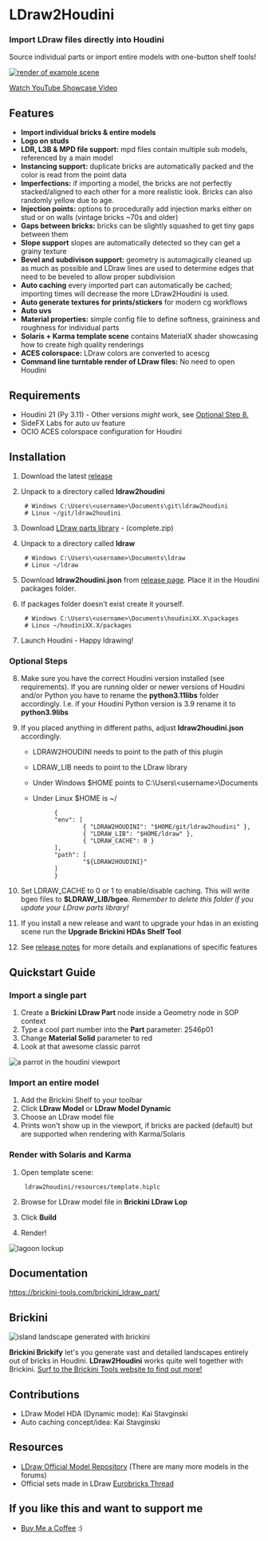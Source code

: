 # LDraw2Houdini

### Import LDraw files directly into Houdini

Source individual parts or import entire models with one-button shelf tools!

[![render of example scene](/resources/help/brickini_example_scene.jpg)](https://youtu.be/JDEZ5LpPKfM)

[Watch YouTube Showcase Video](https://youtu.be/JDEZ5LpPKfM)

## Features
- **Import individual bricks & entire models**
- **Logo on studs**
- **LDR, L3B & MPD file support:** mpd files contain multiple sub models, referenced by a main model
- **Instancing support:** duplicate bricks are automatically packed and the color is read from the point data
- **Imperfections:** if importing a model, the bricks are not perfectly stacked/aligned to each other for a more realistic look. Bricks can also randomly yellow due to age.
- **Injection points:** options to procedurally add injection marks either on stud or on walls (vintage bricks ~70s and older)
- **Gaps between bricks:** bricks can be slightly squashed to get tiny gaps between them
- **Slope support** slopes are automatically detected so they can get a grainy texture
- **Bevel and subdivison support:** geometry is automagically cleaned up as much as possible and LDraw lines are used to determine edges that need to be beveled to allow proper subdivision
- **Auto caching** every imported part can automatically be cached; importing times will decrease the more LDraw2Houdini is used.
- **Auto generate textures for prints/stickers** for modern cg workflows
- **Auto uvs**
- **Material properties:** simple config file to define softness, graininess and roughness for individual parts
- **Solaris + Karma template scene** contains MaterialX shader showcasing how to create high quality renderings
- **ACES colorspace:** LDraw colors are converted to acescg
- **Command line turntable render of LDraw files:** No need to open Houdini

## Requirements
- Houdini 21 (Py 3.11) - Other versions *might* work, see [Optional Step 8.](#optional_id)
- SideFX Labs for auto uv feature
- OCIO ACES colorspace configuration for Houdini

## Installation

1. Download the latest [release](https://github.com/stefanmuller/ldraw2houdini/releases)
2. Unpack to a directory called **ldraw2houdini**

        # Windows C:\Users\<username>\Documents\git\ldraw2houdini 
        # Linux ~/git/ldraw2houdini

3. Download [LDraw parts library](https://library.ldraw.org/updates?latest) - (complete.zip)
4. Unpack to a directory called **ldraw**

        # Windows C:\Users\<username>\Documents\ldraw
        # Linux ~/ldraw

5. Download **ldraw2houdini.json** from [release page](https://github.com/stefanmuller/ldraw2houdini/releases). Place it in the Houdini packages folder.
6. If packages folder doesn't exist create it yourself.

        # Windows C:\Users\<username>\Documents\houdiniXX.X\packages
        # Linux ~/houdiniXX.X/packages

7. Launch Houdini - Happy ldrawing!

<a id="optional_id"></a>
### Optional Steps
8. Make sure you have the correct Houdini version installed (see requirements). If you are running older or newer versions of Houdini and/or Python you have to rename the **python3.11libs** folder accordingly. I.e. if your Houdini Python version is 3.9 rename it to **python3.9libs** 

9. If you placed anything in different paths, adjust **ldraw2houdini.json** accordingly.
    - LDRAW2HOUDINI needs to point to the path of this plugin
    - LDRAW_LIB needs to point to the LDraw library
    - Under Windows $HOME points to C:\Users\\\<username>\Documents
    - Under Linux $HOME is ~/

                {
                "env": [
                        { "LDRAW2HOUDINI": "$HOME/git/ldraw2houdini" },
                        { "LDRAW_LIB": "$HOME/ldraw" },
                        { "LDRAW_CACHE": 0 }
                ],
                "path": [
                        "${LDRAW2HOUDINI}"
                ]
                }

10. Set LDRAW_CACHE to 0 or 1 to enable/disable caching. This will write bgeo files to **$LDRAW_LIB/bgeo**. *Remember to delete this folder if you update your LDraw parts library!*
11. If you install a new release and want to upgrade your hdas in an existing scene run the **Upgrade Brickini HDAs Shelf Tool**
12. See [release notes](https://github.com/stefanmuller/ldraw2houdini/releases) for more details and explanations of specific features


## Quickstart Guide

### Import a single part

1. Create a **Brickini LDraw Part** node inside a Geometry node in SOP context
2. Type a cool part number into the **Part** parameter: 2546p01
3. Change **Material Solid** parameter to red
4. Look at that awesome classic parrot

![a parrot in the houdini viewport](/resources/help/brickini_ldraw_part.jpg)

### Import an entire model

1. Add the Brickini Shelf to your toolbar 
2. Click **LDraw Model** or **LDraw Model Dynamic**
3. Choose an LDraw model file
4. Prints won't show up in the viewport, if bricks are packed (default) but are supported when rendering with Karma/Solaris

### Render with Solaris and Karma

1. Open template scene:

        ldraw2houdini/resources/template.hiplc

2. Browse for LDraw model file in **Brickini LDraw Lop**
3. Click **Build**
4. Render!

![lagoon lockup](/resources/help/brickini_ldraw_model.jpg)

## Documentation
https://brickini-tools.com/brickini_ldraw_part/

## Brickini
![island landscape generated with brickini](/resources/help/brickini_splash.jpg)

**Brickini Brickify** let's you generate vast and detailed landscapes entirely out of bricks in Houdini. **LDraw2Houdini** works quite well together with Brickini. [Surf to the Brickini Tools website to find out more!](https://brickini-tools.com/)

## Contributions
- LDraw Model HDA (Dynamic mode): Kai Stavginski
- Auto caching concept/idea: Kai Stavginski

## Resources

- [LDraw Official Model Repository](https://library.ldraw.org/omr) (There are many more models in the forums)
- Official sets made in LDraw
[Eurobricks Thread](https://www.eurobricks.com/forum/index.php?/forums/topic/48285-key-topic-official-lego-sets-made-in-ldraw/)

## If you like this and want to support me

- [Buy Me a Coffee](https://www.buymeacoffee.com/stefanmuller) :)